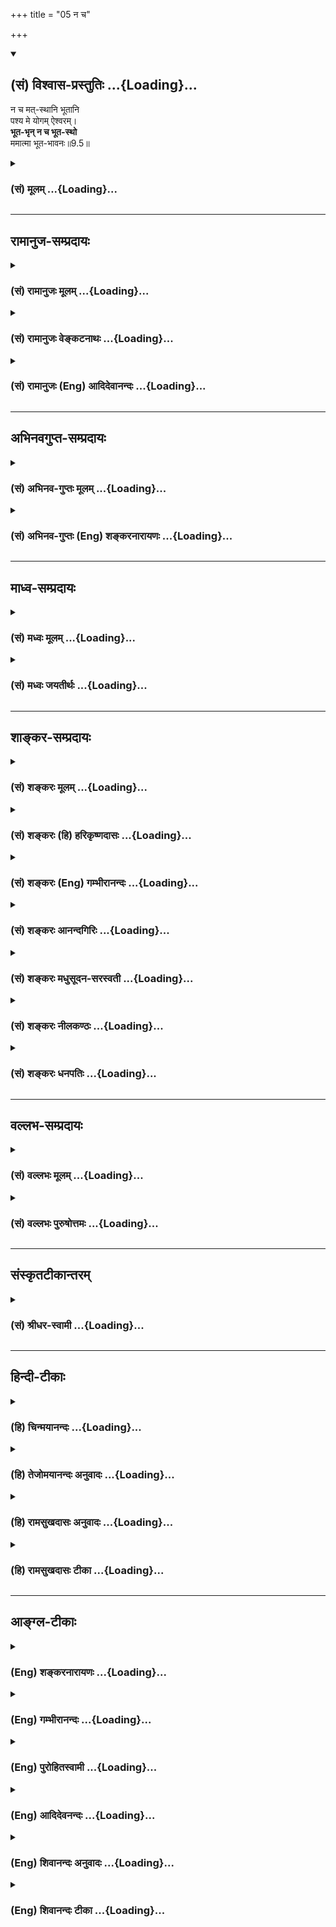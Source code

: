 +++
title = "05 न च"

+++
<div class="js_include" newlevelforh1="2" title="(सं) विश्वास-प्रस्तुतिः" unfilled url="/purANam_vaiShNavam/mahAbhAratam/06-bhIShma-parva/03-bhagavad-gItA-parva/saMskRtam/vishvAsa-prastutiH/09_rAja-vidyA-rAja-guhy/05_na_cha.md">
<details open><summary><h2>(सं) विश्वास-प्रस्तुतिः ...{Loading}...</h2></summary>

न च मत्-स्थानि भूतानि  
पश्य मे योगम् ऐश्वरम्।  
**भूत-भृन् न च भूत-स्थो**  
ममात्मा भूत-भावनः॥9.5॥
</details>
</div>
<div class="js_include collapsed" newlevelforh1="3" title="(सं) मूलम्" unfilled url="/purANam_vaiShNavam/mahAbhAratam/06-bhIShma-parva/03-bhagavad-gItA-parva/saMskRtam/mUlam/09_rAja-vidyA-rAja-guhy/05_na_cha.md">
<details><summary><h3>(सं) मूलम् ...{Loading}...</h3></summary>

न च मत्स्थानि भूतानि पश्य मे योगमैश्वरम्।  
भूतभृन्न च भूतस्थो ममात्मा भूतभावनः।।9.5।।
</details>
</div>


_________________
## रामानुज-सम्प्रदायः
<div class="js_include collapsed" newlevelforh1="3" title="(सं) रामानुजः मूलम्" unfilled url="/purANam_vaiShNavam/mahAbhAratam/06-bhIShma-parva/03-bhagavad-gItA-parva/saMskRtam/rAmAnujaH/mUlam/09_rAja-vidyA-rAja-guhy/05_na_cha.md">
<details><summary><h3>(सं) रामानुजः मूलम् ...{Loading}...</h3></summary>

।।9.5।।**न च मत्स्थानि भूतानि** न घटादीनां जलादेः इव मम धारकत्वम्; कथम्
मत्संकल्पेन।**पश्य** मम **ऐश्वरं योगम्** अन्यत्र कुत्रचिद् असंभवनीयं
मदसाधारणम् आश्चर्यं योगं पश्य। कः असौ योगः **भूतभृन्न च भूतस्थो ममात्मा
भूतभावनः।** सर्वेषां भूतानां भर्ता अहं न च तैः कश्चिद् अपि मम उपकारः। मम
आत्मा एव भूतभावनः; मम मनोमयः संकल्प एव भूतानां भावयिता धारयिता नियन्ता
च। सर्वस्य अस्य स्वसंकल्पायत्तस्थितिप्रवृत्तित्वे निदर्शनम् आह --

</details>
</div>
<div class="js_include collapsed" newlevelforh1="3" title="(सं) रामानुजः वेङ्कटनाथः" unfilled url="/purANam_vaiShNavam/mahAbhAratam/06-bhIShma-parva/03-bhagavad-gItA-parva/saMskRtam/rAmAnujaH/venkaTanAthaH/09_rAja-vidyA-rAja-guhy/05_na_cha.md">
<details><summary><h3>(सं) रामानुजः वेङ्कटनाथः ...{Loading}...</h3></summary>

।। 9.5एवमध्यायप्रधानार्थस्य प्रापकस्य माहात्म्यमुक्तम् अथ
प्राप्यमाहात्म्यद्वाराऽपि तदेव स्थिरीक्रियत इत्यभिप्रायेणाहशृणु
तावदिति। इदं सर्वम् इति निर्देशः प्रमाणसिद्धसमस्तवस्तुपर इत्यभिप्रायेणइदं
चेतनाचेतनात्मकमित्युक्तम्। अव्यक्तमूर्तिना इत्यस्य
विग्रहविषयत्वेऽत्रानुपयोगात्स्वरूपविषयोऽयमौपचारिकः प्रयोग इति
दर्शयितुंअप्रकाशितस्वरूपेणेत्युक्तम्।
आकाशवत्सन्निधिमात्ररूपव्याप्तिव्युदासाय बहुप्रमाणसिद्धो
व्याप्तिप्रकारःमया इत्यनेनाभिप्रेत इत्याहअन्तर्यामिणेति। उक्तप्रकाराया
व्याप्तेः प्रयोजनं तन्निदानं च दर्शयतिअस्येति। अत्र
धारणमनन्तरग्रन्थसिद्धम् अत एव नियमनमप्यर्थसिद्धम्। धारणं हि प्रशासनाधीनं
श्रूयते। शेषित्वं तु प्रागुक्तं; शरीरित्वेनार्थसिद्धं च।
अप्रकाशितस्वरूपत्वेन नियामकत्वेन च सर्वव्याप्तिं श्रुतौ दर्शयतियथेति।
पृथिव्युदाहरणं तत्प्रकरणोक्तसर्वाचेतनोपलक्षणार्थम्।
उक्तप्रकारव्यापकत्ववशात्मत्स्थानि इत्यनेन जगतः पृथक्सिद्धता निरस्यत
इत्यभिप्रायेणाहतत इति। श्रीविश्वरूपादिषु विग्रहाश्रितत्वमपि
सर्वस्योच्यते अत्र तु स्वरूपनिष्ठतेत्यपौनरुक्त्याय --
मय्यन्तर्यामिणीत्युक्तम्। अनयोर्धारणनियमनयोरपि व्याप्त्या सहाधीततामाह --
तत्रैवेति। स्थितिनियमने -- स्थितिप्रवृत्ती इत्यर्थः। शरीरशरीरित्ववचनात्
धृतिः शेषित्वं च तत्रार्थसिद्धे इत्यभिप्रायेणाहशेषित्वं चेति। मया ततमिदं
सर्वम् इत्यभिधायैवन चाहं तेष्ववस्थितः इति वचनं व्याहतम्; यः पृथिव्यां
तिष्ठन् इत्यादिश्रुतिविरुद्धं चेत्यत्राहअहं त्विति। मत्स्थानि सर्वभूतानि
इति प्रस्तुतप्रकारा स्थितिरत्र निषिध्यते। स भगवः कस्मिन् प्रतिष्ठितः
इत्यत्र स्वे महिम्नि यदि वा न महिम्नि \[छां.उ.7।24।1\] इति हि श्रूयत इति
भावः। उक्तं विवृणोतिमत्स्थिताविति। न कश्चिदिति स्वरूपतः
सङ्कल्पादृष्टादिना वेति भावः। मत्स्थानिन च मत्स्थानि
इत्येतद्व्याहतमित्यत्राह -- न घटादीनामिति। मूर्त हि मूर्तान्तरं
पतनप्रतिघातिना संयोगेन धारयति न तथाऽत्रेति भावः। लोकदृष्टविपरीतं न
सम्भवतीत्यभिप्रायेण शङ्कतेकथमिति। शरीरशरीरिणोरिव
सम्भवमभिप्रेत्याहमत्सङ्कल्पेनेति। स्वेच्छाधीनधारकत्वं हि विहितम्।
अस्वतन्त्रतया धारकत्वं तु निषिध्यत इत्यविरोध इति भावः। ऐश्वरम्
इत्यनेनानन्यसाधारणत्वं फलितम्। पश्य इत्यनेन चाश्चर्यता
द्योतितेत्यभिप्रायेणाहअन्यत्रेति। योगः सन्नहनोपायध्यानसङ्गतियुक्तिषु
\[अमरः3।3।22\] इति पाठात्सङ्कल्परूपं ध्यानमिह योगः;
युज्यमानस्वभावादिर्वा। पश्य मे योगम् इत्युक्ते योगस्वरूपमेवानन्तरं
वक्तव्यमिति तदाकाङ्क्षा दर्शयतिकोऽसाविति। भूतभृन्न च भूतस्थः
इत्यत्रार्थौचित्यादहमित्येव विशेष्यम्। अथवाभूतभावनः इतिवत्ममात्मा इति
निर्दिष्टसङ्कल्पविशेषणत्वेऽपि फलितकथनंसर्वेषां भूतानां
भर्ताऽहमित्यादि। आत्मा इति विशेषनिर्देशः
परिसङ्ख्यानयात्तदतिरिक्तसहकारिव्यवच्छेदार्थ
इत्यभिप्रायेणाहममात्मैवेति। ममात्मा इति
व्यधिकरणनिर्देशस्वारस्यसिद्धमात्मशब्दार्थमाहमम मनोमयः सङ्कल्प इति। एतेन
देहादिसङ्घातेऽहङ्कारमध्यारोप्य लोकबुद्ध्यनुसारेणममात्मा इति व्यपदेश
इतिशङ्करोक्तं प्रत्युक्तम्। सङ्कल्प एव मनःकार्यतयाऽन्यत्र प्रसिद्धो
मनःप्रतिपादकेनात्मशब्देनात्र व्यपदिष्टः। यद्वा आत्मशब्दोऽत्र
सङ्कल्परूपमनःपर एव;मनसैव जगत्सृष्टिं \[वि.पु.5।22।15\]मनोऽकुरुत
(आत्मन्वी) स्यामिति \[बृ.उ.1।2।1\] इत्यादेः। तदर्थज्ञापनाय तु
मनोमयशब्दः। धारणनियमनयोरेव प्रकृतत्वात्; अनन्तरश्लोके च
निर्दिश्यमानत्वात्; सृष्टेश्च ततोऽप्यनन्तरं वक्ष्यमाणत्वादत्रभूतभावनः
इत्येतत्सत्तातादधीन्यनियमनाद्युपलक्षणमित्यभिप्रायेणाहधारयिता नियन्ता
चेति। अथवाभूतभृन्न च भूतस्थः इत्यस्यैवायमर्थः।  
  

</details>
</div>
<div class="js_include collapsed" newlevelforh1="3" title="(सं) रामानुजः (Eng) आदिदेवानन्दः" unfilled url="/purANam_vaiShNavam/mahAbhAratam/06-bhIShma-parva/03-bhagavad-gItA-parva/saMskRtam/rAmAnujaH/english/AdidevAnandaH/09_rAja-vidyA-rAja-guhy/05_na_cha.md">
<details><summary><h3>(सं) रामानुजः (Eng) आदिदेवानन्दः ...{Loading}...</h3></summary>

9.5 And yet 'beings do not abide in Me,' as I do not support them as a
jug or any kind of vessel supports the water contained in them. How then
are they contained; By My will. Behold My divine Yoga power, namely, My
wonderful divine modes, unie to Me alone and having no comparison
elsewhere. What are these modes; 'I am the upholder of all beings and
yet I am not in them - My will sustains all beings.' The meaning is I am
the supporter of all beings, and yet I derive no help for Myself
whatever from them. My will alone projects, sustains and controls all
beings. He gives an illustration to show how all beings depend on His
will for their being and acts:

</details>
</div>


_________________
## अभिनवगुप्त-सम्प्रदायः
<div class="js_include collapsed" newlevelforh1="3" title="(सं) अभिनव-गुप्तः मूलम्" unfilled url="/purANam_vaiShNavam/mahAbhAratam/06-bhIShma-parva/03-bhagavad-gItA-parva/saMskRtam/abhinava-guptaH/mUlam/09_rAja-vidyA-rAja-guhy/05_na_cha.md">
<details><summary><h3>(सं) अभिनव-गुप्तः मूलम् ...{Loading}...</h3></summary>

।।9.5।। न चेति। न च मत्स्थानि -- अविद्यान्धानां तत्त्वादृष्टेः। न हि मूढा
अविच्छिन्नसंवित्स्वभावं परमेश्वरं समस्तवस्तुपरिच्छेदप्रतिष्ठास्थानं
मन्यन्ते। अपि तु कृशो देवदत्तोऽहम् इदं वेद्मि भूतले +++(S omits भूतले)+++ इदं
स्थितम् इति मितमेवस्वभावं प्रतिष्ठास्थानतया +++(N प्रतिष्ठानस्थानतया)+++
पश्यन्ति। ननु कथमेतद्विरुद्धम् \[उच्यते\] इत्या \[शङ्क्या\] ह पश्य
योगमैश्वरम्इति। योगः शक्तिः युज्यमानत्वात्। एतदेव ममैश्वर्यम्; यदेवं
निरतिशयाद्भुतवृत्ति स्वातन्त्र्यमित्यर्थः।

</details>
</div>
<div class="js_include collapsed" newlevelforh1="3" title="(सं) अभिनव-गुप्तः (Eng) शङ्करनारायणः" unfilled url="/purANam_vaiShNavam/mahAbhAratam/06-bhIShma-parva/03-bhagavad-gItA-parva/saMskRtam/abhinava-guptaH/english/shankaranArAyaNaH/09_rAja-vidyA-rAja-guhy/05_na_cha.md">
<details><summary><h3>(सं) अभिनव-गुप्तः (Eng) शङ्करनारायणः ...{Loading}...</h3></summary>

9.5 Na ca etc. Yet, the beings do not exist in Me : For, the persons,
who are blind with nescience, do not see the reality. The ignorant do
not consider the Absolute Lord - Who is of the nature of infinite
Consciousness - as a basis of determinate knowledge of all objects. On
the other hand conceiving \[like\] 'I, the lean Devadatta, know this, as
existing here on the floor', they view \[things of\] finite nature aone
as the basis \[of determination\]. But why this contradiction ; On this
doubt \[the Lord\] says Look at the Sovereign Yoga of Mine. Yoga
signifies the Power \[of the Absolute\], because it is being employed.
This is indeed My Sovereignty, which is the Freedom of behaving in this
manner in a highly strange way. This is the idea (here).

</details>
</div>


_________________
## माध्व-सम्प्रदायः
<div class="js_include collapsed" newlevelforh1="3" title="(सं) मध्वः मूलम्" unfilled url="/purANam_vaiShNavam/mahAbhAratam/06-bhIShma-parva/03-bhagavad-gItA-parva/saMskRtam/madhvaH/mUlam/09_rAja-vidyA-rAja-guhy/05_na_cha.md">
<details><summary><h3>(सं) मध्वः मूलम् ...{Loading}...</h3></summary>

।।9.5।। मत्स्थत्वेऽपि यथा पृथिव्यां स्पृष्ट्वा स्थितानि न तथा मयीत्याह --
न चेति। न दृश्यश्चक्षुषा चासौ न स्पृश्यः स्पर्शनेन च \[म.भा.12।339।21\]
इति हि मोक्षधर्मे। संज्ञासंज्ञः \[म.भा.12।338।47\] इति च। ममात्मा देह एव
भूतभावनः। महाविभूतेर्माहात्म्यशरीरइति इति मोक्षधर्मे
\[म.भा.12।338।17475\]।

</details>
</div>
<div class="js_include collapsed" newlevelforh1="3" title="(सं) मध्वः जयतीर्थः" unfilled url="/purANam_vaiShNavam/mahAbhAratam/06-bhIShma-parva/03-bhagavad-gItA-parva/saMskRtam/madhvaH/jayatIrthaH/09_rAja-vidyA-rAja-guhy/05_na_cha.md">
<details><summary><h3>(सं) मध्वः जयतीर्थः ...{Loading}...</h3></summary>

।।9.5।। मत्स्थानि सर्वभूतानि \[9।4\] इत्युक्त्वा पुनः कथंन च मत्स्थानि
इति व्याहृतमुच्यते इत्यत आह -- **मत्स्थत्वेऽपी**ति। **स्पृष्ट्वे**ति।
स्पर्शनेन्द्रियेण तां ज्ञात्वाऽन्योन्यधर्मसंक्रान्तिमासाद्य चेत्यर्थः।
परमेश्वरस्य स्पर्शनाद्यवेद्यत्वे प्रमाणमाह -- **ने**ति। संज्ञया शब्देनैव
संज्ञा सम्यग् ज्ञानं यस्यासौ तथोक्तः। मत्स्थानीत्यादेरुक्तत्वात्
भूतभृदित्यादिकं पुनरुक्तमित्यत आह -- **ममे**ति। प्राग्भूताधारत्वादिकं
स्वस्योक्तम्; अत्र पुनरव्यक्तमूर्तिनेति मूर्तावुक्तायां साऽस्मदादीनामिव
भिन्नेति भ्रान्तिनिरासार्थं स्वलक्षणं स्वदेहस्योच्यत
इत्यर्थः। ,भूतभावनत्वस्याधिकस्योक्तेश्च न पुनरुक्तिरिति भावेनोक्तम् --
**भूते**ति। स्यादिदं व्याख्यानं यदि भगवद्देहस्येदं भवेत्। तदेव कुतः
इत्यत आह -- **महाविभूते**रिति। माहात्म्यमेव शरीरं यस्यासौ तथोक्तः।

</details>
</div>


_________________
## शाङ्कर-सम्प्रदायः
<div class="js_include collapsed" newlevelforh1="3" title="(सं) शङ्करः मूलम्" unfilled url="/purANam_vaiShNavam/mahAbhAratam/06-bhIShma-parva/03-bhagavad-gItA-parva/saMskRtam/shankaraH/mUlam/09_rAja-vidyA-rAja-guhy/05_na_cha.md">
<details><summary><h3>(सं) शङ्करः मूलम् ...{Loading}...</h3></summary>

।।9.5।। -- **न च मत्स्थानि भूतानि** ब्रह्मादीनि। **पश्य मे योगं**
युक्तिं घटनं मे **मम ऐश्वरम्** ईश्वरस्य इमम् ऐश्वरम्; योगम् आत्मनो
याथात्म्यमित्यर्थः। तथा च श्रुतिः असंसर्गित्वात् असङ्गतां दर्शयति --
असङ्गो न हि सज्जते (बृह0 उ₀ 3।9।26) इति। इदं च आश्चर्यम् अन्यत् पश्य --
भूतभृत् असङ्गोऽपि सन् भूतानि बिभर्ति **न च भूतस्थः;** यथोक्तेन न्यायेन
दर्शितत्वात् भूतस्थत्वानुपपत्तेः। कथं पुनरुच्यते असौ मम आत्मा इति विभज्य
देहादिसङ्घातं तस्मिन् अहंकारम् अध्यारोप्य लोकबुद्धिम् अनुसरन् व्यपदिशति
**मम आत्मा** इति; न पुनः आत्मनः आत्मा अन्यः इति लोकवत् अजानन्। तथा
**भूतभावनः** भूतानि भावयति उत्पादयति वर्धयतीति वा भूतभावनः।। यथोक्तेन
श्लोकद्वयेन उक्तम् अर्थं दृष्टान्तेन उपपादयन् आह --,

</details>
</div>
<div class="js_include collapsed" newlevelforh1="3" title="(सं) शङ्करः (हि) हरिकृष्णदासः" unfilled url="/purANam_vaiShNavam/mahAbhAratam/06-bhIShma-parva/03-bhagavad-gItA-parva/saMskRtam/shankaraH/hindI/harikRShNadAsaH/09_rAja-vidyA-rAja-guhy/05_na_cha.md">
<details><summary><h3>(सं) शङ्करः (हि) हरिकृष्णदासः ...{Loading}...</h3></summary>

।।9.5।। मैं असंसर्गी हूँ; इसलिये --, ( वास्तवमें ) ब्रह्मादि सब प्राणी भी
मुझमें स्थित नहीं हैं; तू मेरे इस ईश्वरीय योग -- युक्ति -- घटनाको देख;
अर्थात् मुझ ईश्वरके योगको यानी यथार्थ आत्मतत्त्वको समझ। संसर्गरहित आत्मा
कहीं भी लिप्त नहीं होता यह श्रुति भी संसर्गरहित होनेके कारण ( आत्माकी )
निर्लेपता दिखलाती है। यह और भी आश्चर्य देख कि भूतभावन मेरा आत्मा
संसर्गरहित होकर भी भूतोंका भरणपोषण करता रहता है परंतु भूतोमें स्थित नहीं
है। क्योंकि परमात्माका भूतोंमें स्थित होना सम्भव नहीं; यह बात उपर्युक्त
न्यायसे स्पष्ट दिखलायी जा चुकी है। पू₀ -- ( जब कि आत्मा अपनेसे कोई अन्य
वस्तु ही नहीं है ) तो मेरा आत्मा यह कैसे कहा जाता है उ₀ -- लौकिक
बुद्धिका अनुकरण करते हुए देहादि संघातको आत्मासे अलग करके फिर उसमें
अहंकारका अध्यारोप करके मेरा आत्मा ऐसा कहते हैं; आत्मा अपने आपसे भिन्न है
ऐसा समझकर लोगोंकी भाँति अज्ञानपूर्वक ऐसा नहीं कहते। जो भूतोंको प्रकट
करता है -- उत्पन्न करता है या बढ़ाता है उसको भूतभावन कहते हैं।

</details>
</div>
<div class="js_include collapsed" newlevelforh1="3" title="(सं) शङ्करः (Eng) गम्भीरानन्दः" unfilled url="/purANam_vaiShNavam/mahAbhAratam/06-bhIShma-parva/03-bhagavad-gItA-parva/saMskRtam/shankaraH/english/gambhIrAnandaH/09_rAja-vidyA-rAja-guhy/05_na_cha.md">
<details><summary><h3>(सं) शङ्करः (Eng) गम्भीरानन्दः ...{Loading}...</h3></summary>

9.5 Na ca bhutani, nor do the beings, beginning from Brahma; matsthani,
dwell in Me. Pasya, behold; me, My; aisvaram, divine; yogam, Yoga,
action, performance, i.e. this real nature of Myself. The Upanisadic
text, too, similarly shows the absence of association (of the Self) due
to Its being free from contact: '৷৷.unattached, for It is never
attached' (Br. 3.9.26). Behold this other wonder: I am the bhuta-bhrt,
sustainer of beings, though I am unattached. Ca, but; mama atma, My
Self; na bhutasthah, is not contained in the bengs. As it has been
explained according to the logic stated above, there is no possibility
of Its remaining contained in beings. How, again, is it said, 'It is My
Self; Following human understanding, having separated the aggregate of
body etc. (from the Self) and superimposing eoism of them, the Lord
calls It 'My Self'. But not that He has said so by ignorantly thinking
like ordinary mortals that the Self is different from Himself. So also,
I am the bhuta-bhavanah, originator of beings, one who gives birth to or
nourishes the beings. By way of establishing with the help of an
illustration the subject-matter \[Subject-matter-that the Self, which
has no contact with anything, is the substratum of creation, continuance
and dissolution.\] dealt with in the aforesaid two verses, the Lord
says:

</details>
</div>
<div class="js_include collapsed" newlevelforh1="3" title="(सं) शङ्करः आनन्दगिरिः" unfilled url="/purANam_vaiShNavam/mahAbhAratam/06-bhIShma-parva/03-bhagavad-gItA-parva/saMskRtam/shankaraH/AnandagiriH/09_rAja-vidyA-rAja-guhy/05_na_cha.md">
<details><summary><h3>(सं) शङ्करः आनन्दगिरिः ...{Loading}...</h3></summary>

।।9.5।। परमेश्वरस्य भूतेषु स्थित्यभावेऽपि भूतानां तत्र स्थितिरास्थितेति
कुतोऽसङ्गत्वं तत्राह -- **अतएवेति।** नचेत्यत्र चकारोऽवधारणार्थः।
भूतानामीश्वरे नैव स्थितिरित्यत्र हेतुमाह -- **पश्येति।**
आत्मनोऽसङ्गत्वं,स्वरूपमित्यत्र प्रमाणमाह -- **तथाचेति।**
असङ्गश्चेदीश्वरस्तर्हि कथं मत्स्थानि भूतानीत्युक्तं कथं च तथोक्त्वा नच
मत्स्थानीति तद्विरुद्धमुदीरितमित्याशङ्क्याह -- **इदं चेति।** तर्हि
भूतसंबन्धः स्यादिति नेत्याह -- **नचेति।** यथोक्तेन न्यायेन।
असङ्गत्वेनेति यावत्। असङ्गतया वस्तुतो भूतासंबन्धेऽपि कल्पनया तदविरोधान्न
मिथोविरोधोऽस्तीति भावः। आत्मनः सकाशादात्मनोऽन्यत्वायोगात्कुतः
संबन्धोक्तिरित्याशङ्क्याह -- **असाविति।** (विभज्येति)। यथा लोको
वस्तुतत्त्वमजानन्भेदमारोप्य ममायमिति संबन्धमनुभवति न तथेह संबन्धव्यपदेश
आत्मनि स्वतो भेदाभावादतो भेदेऽसत्येव लोके
संबन्धबुद्धिदर्शनमनुसरन्भगवानात्मनो देहादिसंघातं विभज्याहंकारं
तस्मिन्नारोप्य असौ ममात्मेति भेदं व्यपदिशति। तथाच संघातस्य ममेति
व्यपदेशात्ततो नि(कृ)ष्कृष्टस्य स्वरूपस्यात्मशब्देन निर्देशान्न
भूतस्थोऽसावित्यर्थः। पूर्वोक्तासङ्गत्वाङ्गीकारेणैवात्मा भूतानि
भावयतीत्याह -- **तथेति।**

</details>
</div>
<div class="js_include collapsed" newlevelforh1="3" title="(सं) शङ्करः मधुसूदन-सरस्वती" unfilled url="/purANam_vaiShNavam/mahAbhAratam/06-bhIShma-parva/03-bhagavad-gItA-parva/saMskRtam/shankaraH/madhusUdana-sarasvatI/09_rAja-vidyA-rAja-guhy/05_na_cha.md">
<details><summary><h3>(सं) शङ्करः मधुसूदन-सरस्वती ...{Loading}...</h3></summary>

।।9.5।। अतएव दिविष्ठ इवादित्ये कल्पितानि जलचलनादीनि मयि कल्पितानि भूतानि
परमार्थतो मयि न सन्ति। त्वमर्जुनः प्राकृतीं मनुष्यबुद्धिं हित्वा पश्य
पर्यालोचय। मे योगं प्रभावमैश्वरं अघटनघटनाचातुर्यं मायाविन इव
ममावलोकयेत्यर्थः। नाहं कस्यचिदाधेयो नापि कस्यचिदाधारस्तथाप्यहं सर्वेषु
भूतेषु मयि च सर्वाणि भूतानीति महतीयं माया। यतो भूतानि सर्वाणि
कार्याण्युपादानतया बिभर्ति धारयति पोषयतीति च भूतभृत् भूतानि सर्वाणि
कर्तृतयोत्पादयतीति भूतभावनः। एवमभिन्ननिमित्तोपादानभूतोऽपि ममात्मा मम
परमार्थस्वरूपभूतः सच्चिदानन्दघनोऽसङ्गाद्वितीयस्वरूपत्वान्न भूतस्थः
परमार्थतो न भूतसंबन्धी स्वप्नदृगिव न परमार्थतः स्वकल्पितसंबन्धीत्यर्थः।
ममात्मेति राहोः शिर इतिवत्कल्पनया षष्ठी।

</details>
</div>
<div class="js_include collapsed" newlevelforh1="3" title="(सं) शङ्करः नीलकण्ठः" unfilled url="/purANam_vaiShNavam/mahAbhAratam/06-bhIShma-parva/03-bhagavad-gItA-parva/saMskRtam/shankaraH/nIlakaNThaH/09_rAja-vidyA-rAja-guhy/05_na_cha.md">
<details><summary><h3>(सं) शङ्करः नीलकण्ठः ...{Loading}...</h3></summary>

।।9.5।। एवमभ्युपगतमानन्दस्य जगद्विवर्ताधिष्ठानत्वं तदप्यपवदति -- **न च
मत्स्थानीति।** अयंभावः -- अस्य द्वैतेन्द्रजालस्य यदुपादानकारणम्। अज्ञानं
तदुपाश्रित्य ब्रह्मकारणमुच्यते इति वार्तिकोक्तेरज्ञानमेव जगत्कारणं तच्च
तुच्छम्। अहं चासङ्गः। ततश्च तुच्छतरेण तत्कार्येण भूतसंघेन न
ममासङ्गस्याधाराधेयभावसंबन्धोऽनिर्वचनीयोऽप्यस्ति। आवृतं हि
रज्ज्वादिकमनिर्वचनीयेन सर्पादिना संबध्यते। अहं तु सर्वदानावृतः
साक्षिरूपत्वात्तत्संबन्धशून्य इति न च मत्स्थानि भूतानीत्युक्तमिति। ननु
साक्षिणस्तव ब्रह्मणो युवा सुखी चेति प्रतीत्येव भूतसंबन्धानुभवात्कथं न च
मत्स्थानीत्युक्तिरित्याशङ्क्याह -- **पश्य मे योगमैश्वरमिति।** मे मम
भूतैः सह योगं युक्तिघटनां पश्य। ऐश्वरं ईश्वरेण मायाविना निर्मितं गगने
गन्धर्वनगरमिव। अतएव मम कारणशरीरस्यात्मा प्रत्यगानन्दे भूतभृदपि भूतस्थो
न। चकारोऽप्यर्थे भिन्नक्रमश्च। खमिव गन्धर्वनगरभृदपि तत्स्थं न। तस्य
तदाकारेण परिणामासंभवात्। एवंरूपोऽपि परानन्दरूपो ममात्मा स भूतभावनः
भूतानां वृद्धिकरः। एतस्यैवानन्दस्यान्यानि भूतानि मात्रामुपजीवन्ति। को
ह्येवान्यात्कः प्राण्याद्यदेष आकाश आनन्दो न स्यात् इत्यादिश्रुतिभ्यः।
आकाशेऽव्याकृताख्ये स्वाधिष्ठानभूत आनन्दोऽनुस्यूतो न स्यात्तर्हि
प्राणापानक्रियां कश्चिदपि न कुर्यात् कारणगतं जाड्यं कार्येऽपि स्यात्।
आकाशे आनन्दानुबन्धे तु कारणस्य चेतनत्वात्कार्यमपि चेतनावत्स्यादिति
श्रुत्यर्थः। बृहदारण्यकेऽपियदूर्ध्वं गार्गि दिवो यदवाक् पृथिव्या यदन्तरा
द्यावापृथिवी इमे यद्भूतं च भवच्च भविष्यच्चेत्याचक्षत आकाश एव तदोतं च
प्रोतं च इति मायाविनि सर्वस्योतप्रोतत्वमुक्त्वाकस्मिन्नु खल्वाकाश ओतश्च
प्रोतश्च इत्यस्योत्तरम्एतस्मिन्खल्वक्षरे गार्गि आकाश ओतश्च प्रोतश्च
इत्यस्थूलादिलक्षणस्याक्षरस्याकाशाधारत्वमुक्तम्।
तस्माद्युक्तमुक्तमाकाशशरीरेण भगवता कारणोपाधिनिष्कृष्टचिन्मात्राभिप्रायेण
ममात्मा भूतभावन इति।

</details>
</div>
<div class="js_include collapsed" newlevelforh1="3" title="(सं) शङ्करः धनपतिः" unfilled url="/purANam_vaiShNavam/mahAbhAratam/06-bhIShma-parva/03-bhagavad-gItA-parva/saMskRtam/shankaraH/dhanapatiH/09_rAja-vidyA-rAja-guhy/05_na_cha.md">
<details><summary><h3>(सं) शङ्करः धनपतिः ...{Loading}...</h3></summary>

।।9.5।। अतएव सर्वसङ्गविवर्जिते मयि परमात्मनि वस्तुस्तु भूतान्यपि सर्वाणि
नच स्थितानि। पश्य मे योगमैश्वम्। योगं युक्तं घटनां ममैश्वरं
याथात्म्यभावम्। तथाच श्रुतिःअङ्गो नहि सञ्जते इति। इदं
चान्यद्योगमधटितधटनापटीयस्त्वं पश्य। भूतभृन्नच भूतस्थो
ममात्माऽसङ्गित्वात् भूतेषु न तिष्ठतीति तथा वस्तुत एतादृशोऽपि सन् भूतानि
स्थावरजङ्गमादीनि बिभर्ति धारयति पोषयतीति तथा भूतभावनः भूतानि
भावत्युत्पादयतीति तथा ममात्मेति तु भेदमारोप्य राहोः शरि इतिवत्प्रयोगः।

</details>
</div>


_________________
## वल्लभ-सम्प्रदायः
<div class="js_include collapsed" newlevelforh1="3" title="(सं) वल्लभः मूलम्" unfilled url="/purANam_vaiShNavam/mahAbhAratam/06-bhIShma-parva/03-bhagavad-gItA-parva/saMskRtam/vallabhaH/mUlam/09_rAja-vidyA-rAja-guhy/05_na_cha.md">
<details><summary><h3>(सं) वल्लभः मूलम् ...{Loading}...</h3></summary>

।।9.5।। तेन भूतानि पञ्चमहाभूतानि प्राणिजातानि च नामरूपज्ञानकर्मात्मकानि
मत्स्थानि अस्तिभातिप्रियत्वेन रूपेण नाम्ना च प्रकाशमाने मय्येवाक्षरे
सर्वान्तर्यामिस्वरूपे उपादाने स्थितानि। द्वितीयपक्षे मत्स्थानि भूतानि
मदायत्तस्थितिकानीत्यर्थः। अहं तु न तदायत्तस्थितिरित्याहनचाहं तेषु
\[9।4\] इति। एवम्भूतो ममाखिलधर्माश्रयस्य मूलभूतस्य क्षराक्षरातीतस्य
स्वैश्वर्यमहिमेति बोधयतिन च मत्स्थानि इति। निर्लेपतया
विरुद्धसर्वधर्माश्रयत्वमाह। वस्तुतो न च मत्स्थानि नहि घटादीनामिव
जलाद्यवलेपकत्वं (जलावधारकत्वं) मयि मदाधारशक्त्या तत्स्थितिरपि
नान्यथेत्यचिन्त्यैश्वर्ययोगोऽयं ममेत्याहपश्य मे योगमैश्वरं इति। तथाहि मे
मनोमयसङ्कल्प एव सर्वं कर्त्तुं शक्तोऽलौकिकयोगः स एवान्यव्यामोहको
मायापदव्यपदिश्यमानोऽपि क्वचित् स च ममात्माऽक्षरस्वरूपोऽध्यात्मधर्माख्यो
भूतानां भावयिता नियन्ता च तमेतं पश्य मम विरुद्धधर्माश्रयमालोचय। स
किम्भूतः भूतभृन्न च भूतस्थ इति। न तत्सजातीयः; अपितु
भूम्याद्यन्तर्वर्त्ती पालक उद्भावकश्च।

</details>
</div>
<div class="js_include collapsed" newlevelforh1="3" title="(सं) वल्लभः पुरुषोत्तमः" unfilled url="/purANam_vaiShNavam/mahAbhAratam/06-bhIShma-parva/03-bhagavad-gItA-parva/saMskRtam/vallabhaH/puruShottamaH/09_rAja-vidyA-rAja-guhy/05_na_cha.md">
<details><summary><h3>(सं) वल्लभः पुरुषोत्तमः ...{Loading}...</h3></summary>

  
  
।।9.5।। मत्स्थानि सर्वभूतानि \[9।4\] इत्युक्त्या भगवतस्ते भिन्ना
भविष्यन्तीति ज्ञानेन व्यापकत्वे भ्रमो मा भवत्वित्यत आह -- न च
मत्स्थानीति। च पुनः। तानि भूतानि जातान्यपि भिन्नतया मत्स्थानि न; किन्तु
मदात्मकान्येवेत्यर्थः। ननु तर्हि कथं भेदप्रतीतिः इत्यत आह -- पश्य मे
योगमैश्वरमिति। मे ऐश्वरं कर्तुमकर्तुमन्यथाकर्तुं समर्थत्वरूपं
क्रीडात्मकं योगं पश्य। अयमर्थः -- मया क्रीडार्थमभेदेऽपि भेदो बोध्यते।
एतदेव विशदयति -- भूतभृदिति। भूतानि आधारत्वेन धारयति स्वरसार्थं पोषयतीति
भूतभृत्। भूतानि पालयति तथा भावयति स्वभावभावितानि करोतीति भूतभावनः।
एतादृशोऽपि सन् ममात्मा मदात्मस्वरूपं भूतस्थो न भवति। अयं भावः -- तेषु
क्रीडां कुर्वन्नपि यथा ते क्रीडार्थं सृष्टास्तत्र स्थिताः स्वाभिमानेन
भिन्नतया,तिष्ठन्ति तथाऽहं न तिष्ठामि।  
  

</details>
</div>


_________________
## संस्कृतटीकान्तरम्
<div class="js_include collapsed" newlevelforh1="3" title="(सं) श्रीधर-स्वामी" unfilled url="/purANam_vaiShNavam/mahAbhAratam/06-bhIShma-parva/03-bhagavad-gItA-parva/saMskRtam/shrIdhara-svAmI/09_rAja-vidyA-rAja-guhy/05_na_cha.md">
<details><summary><h3>(सं) श्रीधर-स्वामी ...{Loading}...</h3></summary>

।।9.5।। किंच **-- नचेति।** नच मयि स्थितानि भूतान्यसङ्गत्वादेव मम। ननु
तर्हि व्यापकत्वमाश्रयत्वं च पूर्वोक्तं विरुद्धमित्याशङ्क्याह **--
यथेति।** म ऐश्वरमसाधारणं योगं युक्तिमघटितघटनाचातुर्यं पश्य।
मदीययोगमायावैभवस्यावितर्क्यत्वान्न विरुद्धं किंचिदित्यर्थः।
अन्यदप्याश्चर्यं पश्येत्याह -- भूतेति। भूतानि बिभर्ति धारयतीति भूतभृत्।
भूतानि भावयति पालयतीति भूतभावनः। एवंभूतोऽपि ममात्मा परं स्वरूपं भूतस्थो
न भवति।। अयंभावः -- यथा जीवो देहं बिभ्रत्पालयंश्चाहंकारेण
तत्संश्लिष्टस्तिष्ठत्येवमहं भूतानि धारयन्पालयन्नपि न तेषु तिष्ठामि;
निरहंकारत्वादिति।

</details>
</div>


_________________
## हिन्दी-टीकाः
<div class="js_include collapsed" newlevelforh1="3" title="(हि) चिन्मयानन्दः" unfilled url="/purANam_vaiShNavam/mahAbhAratam/06-bhIShma-parva/03-bhagavad-gItA-parva/hindI/chinmayAnandaH/09_rAja-vidyA-rAja-guhy/05_na_cha.md">
<details><summary><h3>(हि) चिन्मयानन्दः ...{Loading}...</h3></summary>

।।9.5।। पूर्व श्लोक में भगवान् श्रीकृष्ण ने कहा है कि समस्त भूत अर्थात्
सम्पूर्ण चराचर सृष्टि उनमें स्थित है; परन्तु वे उसमें नहीं हैं। उसी विषय
के तर्क की अगली कड़ी बताते हुए वे अब कहते हैं कि वस्तुत; वे भूत मुझमें
स्थित नहीं हैं; अर्थात् अनन्त से सान्त की उत्पत्ति कभी नहीं हुई स्तम्भ
और प्रेत के दृष्टान्त का पुन उपयोग करते हुए; भगवान् की उक्ति स्तम्भ के
इस कथन के तुल्य होगी कि; वास्तव में; मुझ विद्युत् स्तम्भ में प्रेत का
अस्तित्व कदापि नहीं था। अनन्त स्वरूप शुद्ध चैतन्य परमात्मा में इस
नानाविध जगत् का अस्तित्व न कभी था; न अब है और न कभी होगा। जाग्रत पुरुष
के लिए स्वप्न के भोग कभी उपलब्ध नहीं होते। संक्षेप में; आत्मानुभव में इस
नानाविध सृष्टि का दर्शन नहीं होता। वर्तमान में इसकी प्रतीति का कारण
अज्ञानरूप आत्मविस्मृति है। यह आत्मा भूतमात्र को उत्पन्न करने वाला और उसका
धारकपोषक है; जैसे; समस्त तरंगों का जन्मदाता और धारणपोषण करने वाला समुद्र
है और फिर भी; मैं उनमें (भूतों में) स्थित नहीं हूँ। कैसे जैसे; समुद्र
तरंगों में नहीं रहता अर्थात् उसके परिच्छेदों से सदा मुक्त रहता है। समस्त
घटों की उत्पत्ति; स्थिति और धारण मिट्टी से ही है; तथापि उनमें से कोई एक
घट अथवा घटसमुदाय न तो मिट्टी को परिभाषित कर सकता है और न उसके सम्पूर्ण
ज्ञान को करा सकता है। दिव्य; सनातन शुद्ध चैतन्य स्वरूप परमात्मा ही वह
अधिष्ठान है; जो इस नित्य परिवर्तनशील विविधरूप सृष्टि के विस्तृत हृदय को
धारण और प्रकाशित करता है। ज्ञानेन्द्रियों के द्वारा बाह्य विषयों के ग्रहण
से मन में विषयाकार वृत्तियाँ उत्पन्न होती हैं; जिन्हें सर्वरूपों में
स्थित चैतन्य आत्मा प्रकाशित करता है। यदि यह चैतन्य न होता तो हमें अखण्ड
अनुभवों की धारा के रूप में जीवन का कभी भान भी नहीं हो सकता था। जैसे
कपड़े में कपास है; आभूषणों में स्वर्ण और अग्नि में उष्णता है; वैसे ही
क्षर सृष्टि में अक्षर तत्त्व है। जाग्रत पुरुष के बिना स्वप्नद्रष्टा नहीं
हो सकता जाग्रत पुरुष स्वप्न जगत् को व्याप्त किये रहता है; परन्तु वह
स्वप्न से कभी दूषित या लिप्त नहीं होता और; जाग्रत पुरुष की दृष्टि से
स्वप्न का अस्तित्व कभी होता ही नहीं। भगवान् श्रीकृष्ण यह अनुभव करते हैं
कि विरोधाभास की यह भाषा अर्जुन जैसे सामान्य पुरुषों के लिए एक पहेली
सिद्ध हो रही है; इसलिए करूणासागर भगवान् अपने शिष्य के लिए एक दृष्टान्त
देते हैं --

</details>
</div>
<div class="js_include collapsed" newlevelforh1="3" title="(हि) तेजोमयानन्दः अनुवादः" unfilled url="/purANam_vaiShNavam/mahAbhAratam/06-bhIShma-parva/03-bhagavad-gItA-parva/hindI/tejomayAnandaH/anuvAdaH/09_rAja-vidyA-rAja-guhy/05_na_cha.md">
<details><summary><h3>(हि) तेजोमयानन्दः अनुवादः ...{Loading}...</h3></summary>

।।9.5।। और (वस्तुत:) भूतमात्र मुझ में स्थित नहीं है; मेरे ईश्वरीय योग को
देखो कि भूतों को धारण करने वाली और भूतों को उत्पन्न करने वाली मेरी आत्मा
उन भूतों में स्थित नहीं है।।

</details>
</div>
<div class="js_include collapsed" newlevelforh1="3" title="(हि) रामसुखदासः अनुवादः" unfilled url="/purANam_vaiShNavam/mahAbhAratam/06-bhIShma-parva/03-bhagavad-gItA-parva/hindI/rAmasukhadAsaH/anuvAdaH/09_rAja-vidyA-rAja-guhy/05_na_cha.md">
<details><summary><h3>(हि) रामसुखदासः अनुवादः ...{Loading}...</h3></summary>

।।9.4 -- 9.5।। यह सब संसार मेरे निराकार स्वरूपसे व्याप्त है। सम्पूर्ण
प्राणी मुझ में स्थित हैं; परन्तु मैं उनमें स्थित नहीं हूँ तथा वे प्राणी
भी मेरेमें स्थित नहीं हैं -- मेरे इस ईश्वर-सम्बन्धी योग-(सामर्थ्य-) को
देख ! सम्पूर्ण प्राणियोंको उत्पन्न करनेवाला और उनका धारण, भरण-पोषण
करनेवाला मेरा स्वरूप उन प्राणियोंमें स्थित नहीं है।

</details>
</div>
<div class="js_include collapsed" newlevelforh1="3" title="(हि) रामसुखदासः टीका" unfilled url="/purANam_vaiShNavam/mahAbhAratam/06-bhIShma-parva/03-bhagavad-gItA-parva/hindI/rAmasukhadAsaH/TIkA/09_rAja-vidyA-rAja-guhy/05_na_cha.md">
<details><summary><h3>(हि) रामसुखदासः टीका ...{Loading}...</h3></summary>

।।9.5।।***व्याख्या--*'मया ततमिदं सर्वं
जगदव्यक्तमूर्तिना'--**मन-बुद्धि-इन्द्रियोंसे जिसका ज्ञान होता है, वह
भगवान्का व्यक्तरूप है और जो मन-बुद्धि-इन्द्रियोंका विषय नहीं है अर्थात्
मन आदि जिसको नहीं जान सकते, वह भगवान्का अव्यक्तरूप है। यहाँ भगवान्ने
**'मया'** पदसे व्यक्त(साकार) स्वरूप और,**'अव्यक्तमूर्तिना'** पदसे
अव्यक्त-(निराकार-) स्वरूप बताया है। इसका तात्पर्य है कि भगवान्
व्यक्तरूपसे भी हैं और अव्यक्तरूपसे भी हैं। इस प्रकार भगवान्की यहाँ
व्यक्तअव्यक्त (साकारनिराकार) कहनेकी गूढ़ाभिसन्धि समग्ररूपसे है अर्थात्
सगुणनिर्गुण, साकारनिराकार आदिका भेद तो सम्प्रदायोंको लेकर है, वास्तवमें
परमात्मा एक हैं। ये सगुणनिर्गुण आदि एक ही परमात्माके अलगअलग विशेषण हैं,
अलगअलग नाम हैं।  
  
गीतामें जहाँ सत्असत्, शरीरशरीरीका वर्णन किया गया है, वहाँ जीवके वास्तविक
स्वरूपके लिये आया है-- **'येन सर्वमिदं ततम्'** (2। 17) क्योंकि यह
परमात्माका साक्षात् अंश होनेसे परमात्माके समान ही सर्वत्र व्यापक है
अर्थात् परमात्माके साथ इसका अभेद है। जहाँ सगुणनिराकारकी उपासनाका वर्णन
आया है, वहाँ बताया है -- **'येन सर्वमिदं ततम्'** (8। 22), जहाँ कर्मोंके
द्वारा भगवान्का पूजन बताया है, वहाँ भी कहा है -- **'येन सर्वमिदं ततम्'**
(18। 46)। इन सबके साथ एकता करनेके लिये ही भगवान् यहाँ कहते हैं --'**मया
ततमिदं सर्वम्'। 'मतस्थानि सर्वभूतानि'--** सम्पूर्ण प्राणी मेरेमें स्थित
हैं अर्थात् पराअपरा प्रकृतिरूप सारा जगत् मेरेमें ही स्थित है। वह मेरेको
छोड़कर रह ही नहीं सकता। कारण कि सम्पूर्ण प्राणी मेरेसे ही उत्पन्न होते
हैं, मेरेमें ही स्थित रहते हैं और मेरेमें ही लीन होते हैं अर्थात् उनका
उत्पत्ति,स्थिति और प्रलयरूप जो कुछ परिवर्तन होता है, वह सब मेरेमें ही
होता है। अतः वे सब प्राणी मेरेमें स्थित हैं।**'न चाहं तेष्ववस्थितः'--**
पहले भगवान्ने दो बातें कहीं -- पहली **'मया ततमिदं सर्वं
जगदव्यक्तमूर्तिना'** और दूसरी **'मत्स्थानि सर्वभूतानि। '** अब भगवान् इन
दोनों बातोंके विरुद्ध दो बातें कहते हैं।

</details>
</div>


_________________
## आङ्ग्ल-टीकाः
<div class="js_include collapsed" newlevelforh1="3" title="(Eng) शङ्करनारायणः" unfilled url="/purANam_vaiShNavam/mahAbhAratam/06-bhIShma-parva/03-bhagavad-gItA-parva/english/shankaranArAyaNaH/09_rAja-vidyA-rAja-guhy/05_na_cha.md">
<details><summary><h3>(Eng) शङ्करनारायणः ...{Loading}...</h3></summary>

9.5. Yet, the beings do not exist in Me. Look at the Sovereign Yoga of Mine. My Self is the sustainer of the beings, does not exist in beings,
and cuases beings to be born.

</details>
</div>
<div class="js_include collapsed" newlevelforh1="3" title="(Eng) गम्भीरानन्दः" unfilled url="/purANam_vaiShNavam/mahAbhAratam/06-bhIShma-parva/03-bhagavad-gItA-parva/english/gambhIrAnandaH/09_rAja-vidyA-rAja-guhy/05_na_cha.md">
<details><summary><h3>(Eng) गम्भीरानन्दः ...{Loading}...</h3></summary>

9.5 Nor do the beings dwell in Me. Behod My divine Yoga! I am the sustainer and originator of beings, but My Self is not contained in the beings.

</details>
</div>
<div class="js_include collapsed" newlevelforh1="3" title="(Eng) पुरोहितस्वामी" unfilled url="/purANam_vaiShNavam/mahAbhAratam/06-bhIShma-parva/03-bhagavad-gItA-parva/english/purohitasvAmI/09_rAja-vidyA-rAja-guhy/05_na_cha.md">
<details><summary><h3>(Eng) पुरोहितस्वामी ...{Loading}...</h3></summary>

9.5 Nevertheless, they do not consciously abide in Me. Such is My Divine Sovereignty that though I, the Supreme Self, am the cause and upholder of all, yet I remain outside.

</details>
</div>
<div class="js_include collapsed" newlevelforh1="3" title="(Eng) आदिदेवनन्दः" unfilled url="/purANam_vaiShNavam/mahAbhAratam/06-bhIShma-parva/03-bhagavad-gItA-parva/english/AdidevanandaH/09_rAja-vidyA-rAja-guhy/05_na_cha.md">
<details><summary><h3>(Eng) आदिदेवनन्दः ...{Loading}...</h3></summary>

9.5 And yet beings do not abide in Me. Behold My divine Yoga. I am the upholder of all beings and yet I am not in them. My will alone causes their existence.

</details>
</div>
<div class="js_include collapsed" newlevelforh1="3" title="(Eng) शिवानन्दः अनुवादः" unfilled url="/purANam_vaiShNavam/mahAbhAratam/06-bhIShma-parva/03-bhagavad-gItA-parva/english/shivAnandaH/anuvAdaH/09_rAja-vidyA-rAja-guhy/05_na_cha.md">
<details><summary><h3>(Eng) शिवानन्दः अनुवादः ...{Loading}...</h3></summary>

9.5 Nor do beings exist in Me (in reality); behold My divine Yoga,
supporting all beings, but not dwelling in them, is My Self, the efficient cause of beings.

</details>
</div>
<div class="js_include collapsed" newlevelforh1="3" title="(Eng) शिवानन्दः टीका" unfilled url="/purANam_vaiShNavam/mahAbhAratam/06-bhIShma-parva/03-bhagavad-gItA-parva/english/shivAnandaH/TIkA/09_rAja-vidyA-rAja-guhy/05_na_cha.md">
<details><summary><h3>(Eng) शिवानन्दः टीका ...{Loading}...</h3></summary>

9.5 न not; च and; मत्स्थानि dwelling in Me; भूतानि beings; पश्य behold;
मे My; योगम् Yoga; ऐश्वरम् Divine; भूतभृत् supporting the beings; न not;
च and; भूतस्थः dwelling in the beings; मम My; आत्मा Self; भूतभावनः
bringing forth beings.Commentary Brahman or the Self no connection with any object as It is very subtle and attributes and formless and so It is unattached (Asanga). There cannot be any real connection between matter and Spirit. Saakara (an object with form) can have no connection with Nirakara (the formless). How could this be Devoid of attachment It is never attached. (Brihadaranyaka Upanishad; III.9.26) Though unattached;
It supports all beings It is the efficient or instrumental cause It brings forth all beings but It does not dwell in them; because It is unconnected with any object. This is a great mystery. Just as the dreamer has no connection with the dream object; just as ether or air has no connection with the vessel; so also Brahman has no connection with the objects or the body. The connection between the Self and the physical body is illusory.The Adhishthana or support (Brahman) for the illusory object (Kalpitam) superimposed on,Brahman has no connection whatsoever with the alities or the defects of the objects that are superimposed on the Absolute. The snake is superimposed on a rope. The rope is the support (Adhishthana) for the illusory snake (Kalpitam).
This is an example of superimposition or Adhyasa. (Cf.VII.25X.7.XI.8)

</details>
</div>

